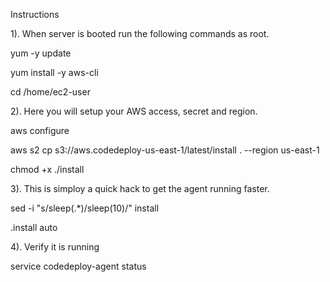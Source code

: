 Instructions

1). When server is booted run the following commands as root.

yum -y update

yum install -y aws-cli

cd /home/ec2-user

2). Here you will setup your AWS access, secret and region.

aws configure

aws s2 cp s3://aws.codedeploy-us-east-1/latest/install . --region us-east-1

chmod +x ./install

3). This is simploy a quick hack to get the agent running faster.

sed -i "s/sleep(.*)/sleep(10)/" install

.install auto

4). Verify it is running

service codedeploy-agent status

